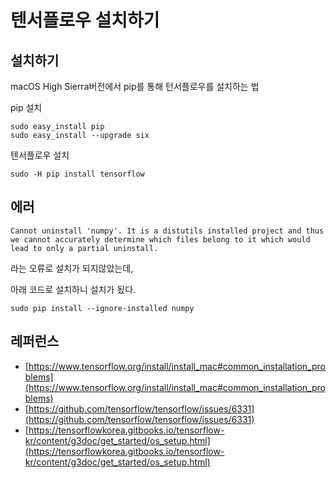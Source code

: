 # 텐서플로우 설치하기

## 설치하기
macOS High Sierra버전에서 pip를 통해 턴서플로우를 설치하는 법

pip 설치
```
sudo easy_install pip
sudo easy_install --upgrade six
```

텐서플로우 설치
```
sudo -H pip install tensorflow
```

## 에러

```
Cannot uninstall 'numpy'. It is a distutils installed project and thus we cannot accurately determine which files belong to it which would lead to only a partial uninstall.
```
라는 오류로 설치가 되지않았는데,

아래 코드로 설치하니 설치가 됬다.
```
sudo pip install --ignore-installed numpy
```
## 레퍼런스
- [https://www.tensorflow.org/install/install_mac#common_installation_problems](https://www.tensorflow.org/install/install_mac#common_installation_problems)
- [https://github.com/tensorflow/tensorflow/issues/6331](https://github.com/tensorflow/tensorflow/issues/6331)
- [https://tensorflowkorea.gitbooks.io/tensorflow-kr/content/g3doc/get_started/os_setup.html](https://tensorflowkorea.gitbooks.io/tensorflow-kr/content/g3doc/get_started/os_setup.html)
